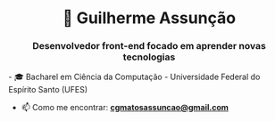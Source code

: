 <h1 align="center">🤖 Guilherme Assunção</h1>
<h3 align="center">Desenvolvedor front-end focado em aprender novas tecnologias</h3>

<p align="left">
- 🎓 Bacharel em Ciência da Computação - Universidade Federal do Espírito Santo (UFES)

- 📫 Como me encontrar: **cgmatosassuncao@gmail.com**
<p>
